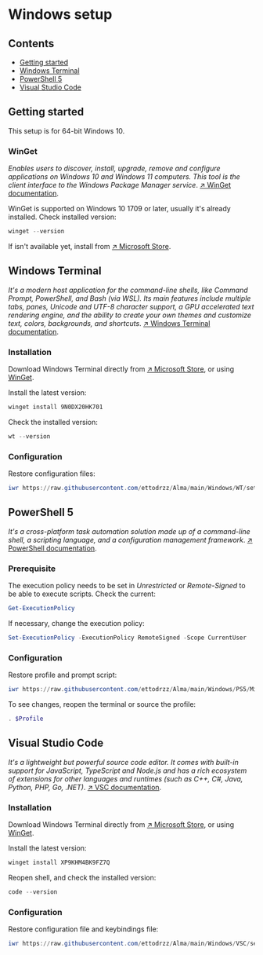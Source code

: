 # Windows setup

## Contents

- [Getting started](#getting-started)
- [Windows Terminal](#windows-terminal)
- [PowerShell 5](#powershell-5)
- [Visual Studio Code](#visual-studio-code)

## Getting started

This setup is for 64-bit Windows 10.

### WinGet

*Enables users to discover, install, upgrade, remove and configure applications on Windows 10 and Windows 11 computers. This tool is the client interface to the Windows Package Manager service*. [↗ WinGet documentation](https://learn.microsoft.com/en-us/windows/package-manager/winget/).

WinGet is supported on Windows 10 1709 or later, usually it's already installed. Check installed version:

```powershell
winget --version
```

If isn't available yet, install from [↗ Microsoft Store](https://apps.microsoft.com/detail/9NBLGGH4NNS1?launch=true&mode=mini).

## Windows Terminal

*It's a modern host application for the command-line shells, like Command Prompt, PowerShell, and Bash (via WSL). Its main features include multiple tabs, panes, Unicode and UTF-8 character support, a GPU accelerated text rendering engine, and the ability to create your own themes and customize text, colors, backgrounds, and shortcuts*. [↗ Windows Terminal documentation](https://learn.microsoft.com/en-us/windows/terminal/).

### Installation

Download Windows Terminal directly from [↗ Microsoft Store](https://apps.microsoft.com/detail/9N0DX20HK701?launch=true&mode=mini), or using [WinGet](#winget).

Install the latest version:

```powershell
winget install 9N0DX20HK701
```

Check the installed version:

```powershell
wt --version
```

### Configuration

Restore configuration files:

```powershell
iwr https://raw.githubusercontent.com/ettodrzz/Alma/main/Windows/WT/settings.json -OutFile $Env:LocalAppData\Packages\Microsoft.WindowsTerminal_8wekyb3d8bbwe\LocalState\settings.json; iwr https://raw.githubusercontent.com/ettodrzz/Alma/main/Windows/WT/state.json -OutFile $Env:LocalAppData\Packages\Microsoft.WindowsTerminal_8wekyb3d8bbwe\LocalState\state.json
```

## PowerShell 5

*It's a cross-platform task automation solution made up of a command-line shell, a scripting language, and a configuration management framework*. [↗ PowerShell documentation](https://learn.microsoft.com/en-us/powershell/scripting/overview?view=powershell-5.1).

### Prerequisite

The execution policy needs to be set in *Unrestricted* or *Remote-Signed* to be able to execute scripts. Check the current:

```powershell
Get-ExecutionPolicy
```

If necessary, change the execution policy:

```powershell
Set-ExecutionPolicy -ExecutionPolicy RemoteSigned -Scope CurrentUser
```

### Configuration

Restore profile and prompt script:

```powershell
iwr https://raw.githubusercontent.com/ettodrzz/Alma/main/Windows/PS5/Microsoft.PowerShell_profile.ps1 -OutFile (ni $Profile -Force); iwr https://raw.githubusercontent.com/ettodrzz/Alma/main/Windows/Scripts/Microsoft.PowerShell_prompt.ps1 -OutFile (ni $Home\Scripts\Microsoft.PowerShell_prompt.ps1 -Force)
```

To see changes, reopen the terminal or source the profile:

```powershell
. $Profile
```

## Visual Studio Code

*It's a lightweight but powerful source code editor. It comes with built-in support for JavaScript, TypeScript and Node.js and has a rich ecosystem of extensions for other languages and runtimes (such as C++, C#, Java, Python, PHP, Go, .NET)*. [↗ VSC documentation](https://code.visualstudio.com/docs).

### Installation

Download Windows Terminal directly from [↗ Microsoft Store](https://apps.microsoft.com/detail/XP9KHM4BK9FZ7Q?launch=true&mode=mini), or using [WinGet](#winget).

Install the latest version:

```powershell
winget install XP9KHM4BK9FZ7Q
```

Reopen shell, and check the installed version:

```powershell
code --version
```

### Configuration

Restore configuration file and keybindings file:

```powershell
iwr https://raw.githubusercontent.com/ettodrzz/Alma/main/Windows/VSC/settings.json -OutFile (ni $Env:AppData\Code\User\settings.json -Force); iwr https://raw.githubusercontent.com/ettodrzz/Alma/main/Windows/VSC/keybindings.json -OutFile (ni $Env:AppData\Code\User\keybindings.json -Force)
```
